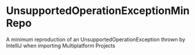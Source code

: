 # UnsupportedOperationExceptionMinRepo
A minimum reproduction of an UnsupportedOperationException thrown by IntelliJ when importing Multiplatform Projects
